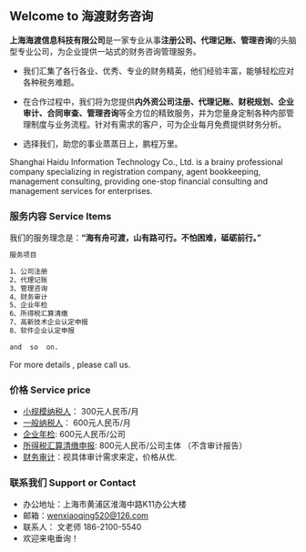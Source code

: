 ## Welcome to 海渡财务咨询

**上海海渡信息科技有限公司**是一家专业从事**注册公司、代理记账、管理咨询**的头脑型专业公司，为企业提供一站式的财务咨询管理服务。

- 我们汇集了各行各业、优秀、专业的财务精英，他们经验丰富，能够轻松应对各种税务难题。

- 在合作过程中，我们将为您提供**内外资公司注册、代理记账、财税规划、企业审计、合同审查、管理咨询**等全方位的精致服务，并为您量身定制各种内部管理制度与业务流程。针对有需求的客户，可为企业每月免费提供财务分析。

- 选择我们，助您的事业蒸蒸日上，鹏程万里。


Shanghai Haidu Information Technology Co., Ltd. is a brainy professional company specializing in registration company, agent bookkeeping, management consulting, providing one-stop financial consulting and management services for enterprises.


### 服务内容 Service Items

我们的服务理念是：**“海有舟可渡，山有路可行。不怕困难，砥砺前行。”**

```markdown
服务项目

1、公司注册
2、代理记账
3、管理咨询
4、财务审计
5、企业年检
6、所得税汇算清缴
7、高新技术企业认定申报
8、软件企业认定申报

and  so  on.


```

For more details , please call us.

### 价格 Service price
- [小规模纳税人](https://baike.baidu.com/item/%E5%B0%8F%E8%A7%84%E6%A8%A1%E7%BA%B3%E7%A8%8E%E4%BA%BA/5503770?fr=aladdin)：      300元人民币/月
- [ 一般纳税人](https://baike.baidu.com/item/%E4%B8%80%E8%88%AC%E7%BA%B3%E7%A8%8E%E4%BA%BA)：      600元人民币/月
- [企业年检](https://baike.baidu.com/item/%E4%BC%81%E4%B8%9A%E5%B9%B4%E6%A3%80):           600元人民币/公司
- [所得税汇算清缴申报](https://baike.baidu.com/item/%E6%89%80%E5%BE%97%E7%A8%8E%E6%B1%87%E7%AE%97%E6%B8%85%E7%BC%B4):      800元人民币/公司主体  （不含审计报告）
- [财务审计](https://baike.baidu.com/item/%E8%B4%A2%E5%8A%A1%E5%AE%A1%E8%AE%A1)：视具体审计需求来定，价格从优.

### 联系我们  Support or Contact  

- 办公地址：上海市黄浦区淮海中路K11办公大楼 
- 邮箱：wenxiaoqing520@126.com
- 联系人： 文老师     186-2100-5540
- 欢迎来电垂询！
